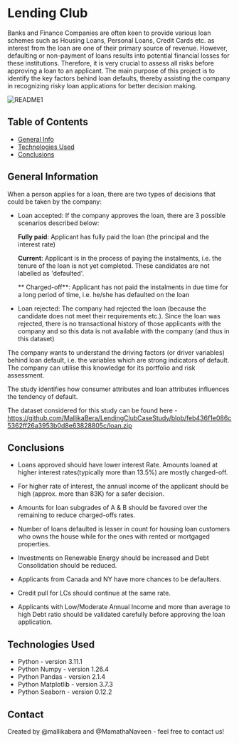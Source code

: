# Lending Club
Banks and Finance Companies are often keen to provide various loan schemes such as Housing Loans, Personal Loans, Credit Cards etc. as interest from the loan are one of their primary source of revenue. However, defaulting or non-payment of loans results into potential financial losses for these institutions. Therefore, it is very crucial to assess all risks before approving a loan to an applicant. The main purpose of this project is to identify the key factors behind loan defaults, thereby assisting the company in recognizing risky loan applications for better decision making.

![README1](https://github.com/user-attachments/assets/d3dd8c88-1593-4b99-81ee-9a06c9d92e7a)

## Table of Contents
* [General Info](#general-information)
* [Technologies Used](#technologies-used)
* [Conclusions](#conclusions)

<!-- You can include any other section that is pertinent to your problem -->

## General Information

When a person applies for a loan, there are two types of decisions that could be taken by the company:

- Loan accepted: If the company approves the loan, there are 3 possible scenarios described below:

     **Fully paid**: Applicant has fully paid the loan (the principal and the interest rate)

     **Current**: Applicant is in the process of paying the instalments, i.e. the tenure of the loan is not yet completed. These candidates are not labelled as 'defaulted'.

    ** Charged-off**: Applicant has not paid the instalments in due time for a long period of time, i.e. he/she has defaulted on the loan 

- Loan rejected: The company had rejected the loan (because the candidate does not meet their requirements etc.). Since the loan was rejected, there is no transactional history of those applicants with the company and so this data is not available with the company (and thus in this dataset)

The company wants to understand the driving factors (or driver variables) behind loan default, i.e. the variables which are strong indicators of default.  The company can utilise this knowledge for its portfolio and risk assessment. 

The study identifies how consumer attributes and loan attributes influences the tendency of default.

The dataset considered for this study can be found here - https://github.com/MallikaBera/LendingClubCaseStudy/blob/feb436f1e086c5362ff26a3953b0d8e63828805c/loan.zip

## Conclusions

- Loans approved should have lower interest Rate. Amounts loaned at higher interest rates(typically more than 13.5%) are mostly charged-off.
    
- For higher rate of interest, the annual income of the applicant should be high (approx. more than 83K) for a safer decision.
    
- Amounts for loan subgrades of A & B should be favored over the remaining to reduce charged-offs rates.

- Number of loans defaulted is lesser in count for housing loan customers who owns the house while for the ones with rented or mortgaged properties.
    
- Investments on Renewable Energy should be increased and Debt Consolidation should be reduced.
    
- Applicants from Canada and NY have more chances to be defaulters.

- Credit pull for LCs should continue at the same rate.
    
- Applicants with Low/Moderate Annual Income and more than average to high Debt ratio should be validated carefully before approving the loan application.

## Technologies Used
- Python - version 3.11.1
- Python Numpy - version 1.26.4
- Python Pandas - version 2.1.4
- Python Matplotlib - version 3.7.3
- Python Seaborn - version  0.12.2


## Contact
Created by @mallikabera and @MamathaNaveen - feel free to contact us!
